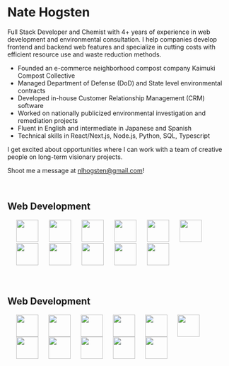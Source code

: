 <h1>Nate Hogsten</h1>

Full Stack Developer and Chemist with 4+ years of experience in web development and environmental consultation. I help companies develop frontend and backend web features and specialize in cutting costs with efficient resource use and waste reduction methods.

- Founded an e-commerce neighborhood compost company Kaimuki Compost Collective
- Managed Department of Defense (DoD) and State level environmental contracts
- Developed in-house Customer Relationship Management (CRM) software
- Worked on nationally publicized environmental investigation and remediation projects
- Fluent in English and intermediate in Japanese and Spanish
- Technical skills in React/Next.js, Node.js, Python, SQL, Typescript

I get excited about opportunities where I can work with a team of creative people on long-term visionary projects.

Shoot me a message at nlhogsten@gmail.com!

<br/> 
<style>
  .icon-container {


  }
  .icon-container img {
    width: 50px;
  }
  .section {
    margin-bottom: 20px; 
  }
  img {
    margin-left: 20px;
  }
</style>

<div class="section" display="flex">
  <h2>Web Development</h2>
  <div class="icon-container"> 
    <img width="40px" src="https://cdn.jsdelivr.net/gh/devicons/devicon@latest/icons/javascript/javascript-original.svg" />       
    <img width="40px" src="https://cdn.jsdelivr.net/gh/devicons/devicon@latest/icons/typescript/typescript-original.svg" />      
    <img width="40px" src="https://cdn.jsdelivr.net/gh/devicons/devicon@latest/icons/python/python-original-wordmark.svg" />      
    <img width="40px" src="https://cdn.jsdelivr.net/gh/devicons/devicon@latest/icons/nextjs/nextjs-original.svg" />        
    <img width="40px" src="https://cdn.jsdelivr.net/gh/devicons/devicon@latest/icons/nodejs/nodejs-original-wordmark.svg" />        
    <img width="40px" src="https://cdn.jsdelivr.net/gh/devicons/devicon@latest/icons/react/react-original-wordmark.svg" />
    <img width="40px" src="https://cdn.jsdelivr.net/gh/devicons/devicon@latest/icons/html5/html5-original.svg" />
    <img width="40px" src="https://cdn.jsdelivr.net/gh/devicons/devicon@latest/icons/tailwindcss/tailwindcss-original.svg" />
    <img width="40px" src="https://cdn.jsdelivr.net/gh/devicons/devicon@latest/icons/css3/css3-original-wordmark.svg" />
    <img width="40px" src="https://cdn.jsdelivr.net/gh/devicons/devicon@latest/icons/github/github-original.svg" />
    <img width="40px" src="https://cdn.jsdelivr.net/gh/devicons/devicon@latest/icons/postgresql/postgresql-plain-wordmark.svg" />
  </div>
</div>

<br/>

<div>
  <h2>Web Development</h2>
  <img align="left" width="50px" src="https://cdn.jsdelivr.net/gh/devicons/devicon@latest/icons/javascript/javascript-original.svg" />       
  <img align="left" width="50px" src="https://cdn.jsdelivr.net/gh/devicons/devicon@latest/icons/typescript/typescript-original.svg" />      
  <img align="left" width="50px" src="https://cdn.jsdelivr.net/gh/devicons/devicon@latest/icons/python/python-original-wordmark.svg" />      
  <img align="left" width="50px" src="https://cdn.jsdelivr.net/gh/devicons/devicon@latest/icons/nextjs/nextjs-original.svg" />        
  <img align="left" width="50px" src="https://cdn.jsdelivr.net/gh/devicons/devicon@latest/icons/nodejs/nodejs-original-wordmark.svg" />        
  <img align="left" width="50px" src="https://cdn.jsdelivr.net/gh/devicons/devicon@latest/icons/react/react-original-wordmark.svg" />
  <img align="left" width="50px" src="https://cdn.jsdelivr.net/gh/devicons/devicon@latest/icons/html5/html5-original.svg" />
  <img align="left" width="50px" src="https://cdn.jsdelivr.net/gh/devicons/devicon@latest/icons/tailwindcss/tailwindcss-original.svg" />
  <img align="left" width="50px" src="https://cdn.jsdelivr.net/gh/devicons/devicon@latest/icons/css3/css3-original-wordmark.svg" />
  <img align="left" width="50px" src="https://cdn.jsdelivr.net/gh/devicons/devicon@latest/icons/github/github-original.svg" />
  <img align="left" width="50px" src="https://cdn.jsdelivr.net/gh/devicons/devicon@latest/icons/postgresql/postgresql-plain-wordmark.svg" />
</div>

<br/>



          
          
          
          
          
          

